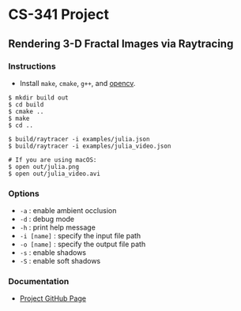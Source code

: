 # CS-341 Project
## Rendering 3-D Fractal Images via Raytracing
### Instructions
* Install `make`, `cmake`, `g++`, and [opencv](https://docs.opencv.org/master/df/d65/tutorial_table_of_content_introduction.html).
```shell
$ mkdir build out
$ cd build
$ cmake ..
$ make
$ cd ..

$ build/raytracer -i examples/julia.json
$ build/raytracer -i examples/julia_video.json

# If you are using macOS:
$ open out/julia.png
$ open out/julia_video.avi
```
### Options
* `-a` : enable ambient occlusion
* `-d` : debug mode
* `-h` : print help message
* `-i [name]` : specify the input file path
* `-o [name]` : specify the output file path
* `-s` : enable shadows
* `-S` : enable soft shadows
### Documentation
* [Project GitHub Page](https://medowhill.github.io/epfl-cs-341-proj/)
